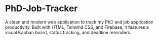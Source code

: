 # PhD-Job-Tracker
A clean and modern web application to track my PhD and job application productivity. Built with HTML, Tailwind CSS, and Firebase, it features a visual Kanban board, status tracking, and deadline reminders.
